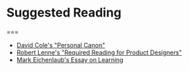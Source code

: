 # Suggested Reading
===

- [David Cole's "Personal Canon"](http://davidcole.me/canon/)
- [Robert Lenne's "Required Reading for Product Designers"](http://robertlenne.com/requiredreading/)
- [Mark Eichenlaub's Essay on Learning](http://www.quora.com/Learning/Do-grad-school-students-remember-everything-they-were-taught-in-college-all-the-time/answer/Mark-Eichenlaub)